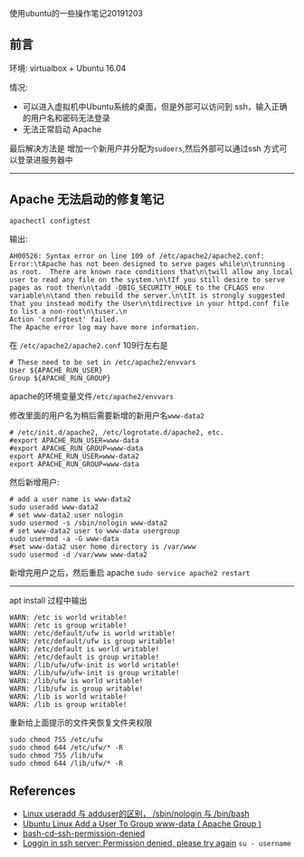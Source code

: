使用ubuntu的一些操作笔记20191203

## 前言

环境: virtualbox + Ubuntu 16.04

情况: 
* 可以进入虚拟机中Ubuntu系统的桌面，但是外部可以访问到 ssh，输入正确的用户名和密码无法登录
* 无法正常启动 Apache

最后解决方法是 增加一个新用户并分配为`sudoers`,然后外部可以通过ssh 方式可以登录进服务器中

------

## Apache  无法启动的修复笔记

```
apachectl configtest
```

输出:

```
AH00526: Syntax error on line 109 of /etc/apache2/apache2.conf:
Error:\tApache has not been designed to serve pages while\n\trunning as root.  There are known race conditions that\n\twill allow any local user to read any file on the system.\n\tIf you still desire to serve pages as root then\n\tadd -DBIG_SECURITY_HOLE to the CFLAGS env variable\n\tand then rebuild the server.\n\tIt is strongly suggested that you instead modify the User\n\tdirective in your httpd.conf file to list a non-root\n\tuser.\n
Action 'configtest' failed.
The Apache error log may have more information.
```

在 `/etc/apache2/apache2.conf` 109行左右是

```
# These need to be set in /etc/apache2/envvars
User ${APACHE_RUN_USER}
Group ${APACHE_RUN_GROUP}
```

apache的环境变量文件`/etc/apache2/envvars`

修改里面的用户名为稍后需要新增的新用户名`www-data2`

```
# /etc/init.d/apache2, /etc/logrotate.d/apache2, etc.
#export APACHE_RUN_USER=www-data
#export APACHE_RUN_GROUP=www-data
export APACHE_RUN_USER=www-data2
export APACHE_RUN_GROUP=www-data
```

然后新增用户:

```
# add a user name is www-data2
sudo useradd www-data2
# set www-data2 user nologin
sudo usermod -s /sbin/nologin www-data2
# set www-data2 user to www-data usergroup
sudo usermod -a -G www-data
#set www-data2 user home directory is /var/www
sudo usermod -d /var/www www-data2
```

新增完用户之后，然后重启 apache `sudo service apache2 restart`

------

apt install 过程中输出

```
WARN: /etc is world writable!
WARN: /etc is group writable!
WARN: /etc/default/ufw is world writable!
WARN: /etc/default/ufw is group writable!
WARN: /etc/default is world writable!
WARN: /etc/default is group writable!
WARN: /lib/ufw/ufw-init is world writable!
WARN: /lib/ufw/ufw-init is group writable!
WARN: /lib/ufw is world writable!
WARN: /lib/ufw is group writable!
WARN: /lib is world writable!
WARN: /lib is group writable!
```

重新给上面提示的文件夹恢复文件夹权限

```
sudo chmod 755 /etc/ufw
sudo chmod 644 /etc/ufw/* -R
sudo chmod 755 /lib/ufw
sudo chmod 644 /lib/ufw/* -R
```

## References

* [Linux useradd 与 adduser的区别， /sbin/nologin 与 /bin/bash](https://blog.csdn.net/danson_yang/article/details/65629948)
* [Ubuntu Linux Add a User To Group www-data ( Apache Group )](https://www.cyberciti.biz/faq/ubuntu-add-user-to-group-www-data/)
* [bash-cd-ssh-permission-denied](https://unix.stackexchange.com/a/146195)
* [Loggin in ssh server: Permission denied, please try again](https://serverfault.com/a/288237) `su - username`

